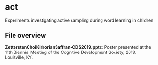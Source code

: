# act
Experiments investigating active sampling during word learning in children

## File overview

**ZetterstenChoiKirkorianSaffran-CDS2019.pptx**: Poster presented at the 11th Biennial Meeting of the Cognitive Development Society, 2019. Louisville, KY.
